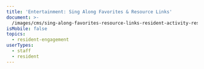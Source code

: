 ```yaml
---
title: 'Entertainment: Sing Along Favorites & Resource Links'
document: >-
  /images/cms/sing-along-favorites-resource-links-resident-activity-resource-guide.pdf
isMobile: false
topics:
  - resident-engagement
userTypes:
  - staff
  - resident
---
```


